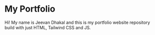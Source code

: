 # My Portfolio

Hi! My name is Jeevan Dhakal and this is my portfolio website repository build with just HTML, Tailwind CSS and JS.